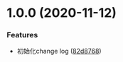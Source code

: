 # 1.0.0 (2020-11-12)


### Features

* 初始化change log ([82d8768](https://github.com/wsq1992/demo-changelog/commit/82d87688ea0897c2621cb3c1cc475715946691f9))



